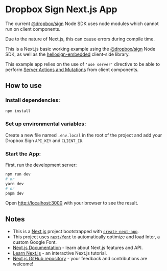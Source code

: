 # Dropbox Sign Next.js App
The current [@dropbox/sign](https://github.com/hellosign/dropbox-sign-node) Node SDK uses node modules which cannot run on client components.

Due to the nature of Next.js, this can cause errors during compile time.

This is a Next.js basic working example using the [@dropbox/sign](https://github.com/hellosign/dropbox-sign-node) Node SDK, as well as the [hellosign-embedded](https://github.com/hellosign/hellosign-embedded) client-side library.

This example app relies on the use of `'use server'` directive to be able to perform [Server Actions and Mutations](https://nextjs.org/docs/app/building-your-application/data-fetching/server-actions-and-mutations) from client components.

## How to use

### Install dependencies:

```bash
npm install
```

### Set up environmental variables:

Create a new file named `.env.local` in the root of the project and add your Dropbox Sign `API_KEY` and `CLIENT_ID`.

### Start the App:

First, run the development server:

```bash
npm run dev
# or
yarn dev
# or
pnpm dev
```

Open [http://localhost:3000](http://localhost:3000) with your browser to see the result.

## Notes
* This is a [Next.js](https://nextjs.org/) project bootstrapped with [`create-next-app`](https://github.com/vercel/next.js/tree/canary/packages/create-next-app).
* This project uses [`next/font`](https://nextjs.org/docs/basic-features/font-optimization) to automatically optimize and load Inter, a custom Google Font.
* [Next.js Documentation](https://nextjs.org/docs) - learn about Next.js features and API.
* [Learn Next.js](https://nextjs.org/learn) - an interactive Next.js tutorial.
* [Next.js GitHub repository](https://github.com/vercel/next.js/) - your feedback and contributions are welcome!
